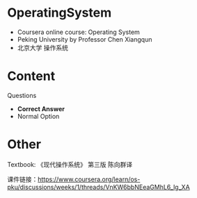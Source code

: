 # OperatingSystem
- Coursera online course: Operating System 
- Peking University by Professor Chen Xiangqun
- 北京大学 操作系统

# Content
Questions
* **Correct Answer**
* Normal Option

# Other

Textbook: 《现代操作系统》 第三版 陈向群译

课件链接：https://www.coursera.org/learn/os-pku/discussions/weeks/1/threads/VnKW6bbNEeaGMhL6_lg_XA




